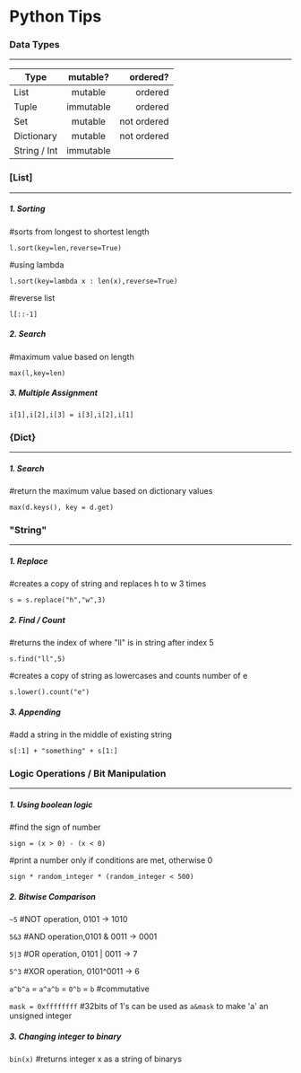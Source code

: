 # Python Tips 
### Data Types
---
| Type          | mutable?      | ordered?    |
| ------------- |:-------------:| ----------: |
| List          | mutable       | ordered     |
| Tuple         | immutable     | ordered     |
| Set           | mutable       | not ordered |
| Dictionary    | mutable       | not ordered |
| String / Int  | immutable     |             |



### [List] 
---
##### 1. Sorting
#sorts from longest to shortest length 

```l.sort(key=len,reverse=True)``` 

#using lambda

```l.sort(key=lambda x : len(x),reverse=True)``` 

#reverse list

```l[::-1]``` 


##### 2. Search
#maximum value based on length

```max(l,key=len)``` 



##### 3. Multiple Assignment
```i[1],i[2],i[3] = i[3],i[2],i[1]``` 



### {Dict} 
---
##### 1. Search
#return the maximum value based on dictionary values

```max(d.keys(), key = d.get)```




### "String" 
---
##### 1. Replace
#creates a copy of string and replaces h to w 3 times

```s = s.replace("h","w",3)``` 


##### 2. Find / Count
#returns the index of where "ll" is in string after index 5

```s.find("ll",5)``` 

#creates a copy of string as lowercases and counts number of e 

```s.lower().count("e")``` 


##### 3. Appending
#add a string in the middle of existing string

```s[:1] + "something" + s[1:]``` 





### Logic Operations / Bit Manipulation 
---
##### 1. Using boolean logic
#find the sign of number

```sign = (x > 0) - (x < 0)``` 

#print a number only if conditions are met, otherwise 0  

```sign * random_integer * (random_integer < 500)``` 


##### 2. Bitwise Comparison
```~5``` #NOT operation, 0101 -> 1010

```5&3``` #AND operation,0101 & 0011 -> 0001

```5|3``` #OR operation, 0101 | 0011 -> 7

```5^3``` #XOR operation, 0101^0011 -> 6

```a^b^a``` = ```a^a^b``` = ```0^b``` = ```b``` #commutative

```mask = 0xffffffff``` #32bits of 1's can be used as ```a&mask``` to make 'a' an unsigned integer 

 

##### 3. Changing integer to binary
```bin(x)``` #returns integer x as a string of binarys

